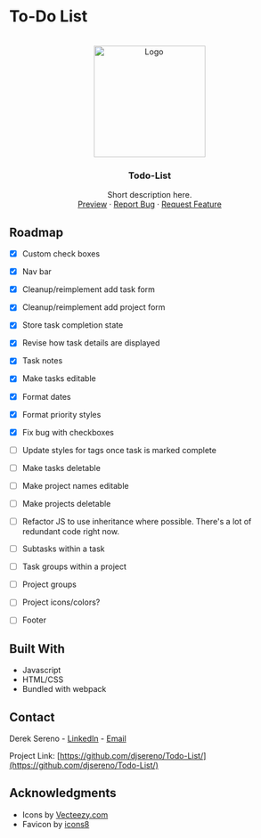 # To-Do List

<div id="top"></div>

<!-- PROJECT LOGO -->
<br />
<div align="center">
  <a href="https://djsereno.github.io/Todo-List/">
    <img src="./images/screenshot.png" alt="Logo" height="200">
  </a>

<h3 align="center">Todo-List</h3>

  <p align="center">
    Short description here.
    <br />
    <a href="https://djsereno.github.io/Todo-List/">Preview</a>
    ·
    <a href="https://github.com/djsereno/Todo-List/issues">Report Bug</a>
    ·
    <a href="https://github.com/djsereno/Todo-List/issues">Request Feature</a>
  </p>
</div>

## Roadmap

- [x] Custom check boxes
- [x] Nav bar
- [x] Cleanup/reimplement add task form
- [x] Cleanup/reimplement add project form
- [x] Store task completion state
- [x] Revise how task details are displayed
- [x] Task notes
- [x] Make tasks editable
- [x] Format dates
- [x] Format priority styles
- [x] Fix bug with checkboxes
- [ ] Update styles for tags once task is marked complete
- [ ] Make tasks deletable
- [ ] Make project names editable
- [ ] Make projects deletable

- [ ] Refactor JS to use inheritance where possible. There's a lot of redundant code right now.
- [ ] Subtasks within a task
- [ ] Task groups within a project
- [ ] Project groups
- [ ] Project icons/colors?
- [ ] Footer

## Built With

- Javascript
- HTML/CSS
- Bundled with webpack

## Contact

Derek Sereno - [LinkedIn](https://www.linkedin.com/in/dereksereno/) - [Email](mailto:djsereno91@gmail.com)

Project Link: [https://github.com/djsereno/Todo-List/](https://github.com/djsereno/Todo-List/)

## Acknowledgments

- Icons by [Vecteezy.com](https://www.vecteezy.com/)
- Favicon by [icons8](https://icons8.com/)
